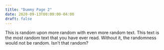 ```yaml
---
title: "Dummy Page 2"
date: 2020-09-13T00:00:00-04:00
draft: false
---
```

This is random upon more random with even more random text. This text is the most random text that you have ever read. Without it, the randomness would not be random. Isn't that random?
